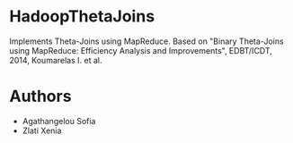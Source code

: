 # HadoopThetaJoins

Implements Theta-Joins using MapReduce. Based on "Binary Theta-Joins using MapReduce:
Efficiency Analysis and Improvements", EDBT/ICDT, 2014, Koumarelas I. et al.

Authors
=======

* Agathangelou Sofia
* Zlati Xenia
